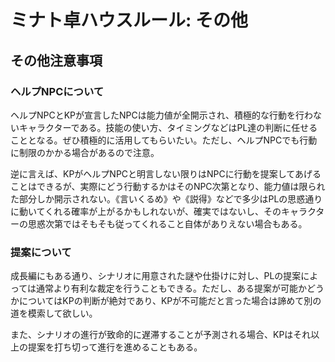 # ミナト卓ハウスルール: その他

## その他注意事項

### ヘルプNPCについて

ヘルプNPCとKPが宣言したNPCは能力値が全開示され、積極的な行動を行わないキャラクターである。技能の使い方、タイミングなどはPL達の判断に任せることとなる。ぜひ積極的に活用してもらいたい。ただし、ヘルプNPCでも行動に制限のかかる場合があるので注意。

逆に言えば、KPがヘルプNPCと明言しない限りはNPCに行動を提案してあげることはできるが、実際にどう行動するかはそのNPC次第となり、能力値は限られた部分しか開示されない。《言いくるめ》や《説得》などで多少はPLの思惑通りに動いてくれる確率が上がるかもしれないが、確実ではないし、そのキャラクターの思惑次第ではそもそも従ってくれること自体がありえない場合もある。

### 提案について

成長編にもある通り、シナリオに用意された謎や仕掛けに対し、PLの提案によっては通常より有利な裁定を行うこともできる。ただし、ある提案が可能かどうかについてはKPの判断が絶対であり、KPが不可能だと言った場合は諦めて別の道を模索して欲しい。

また、シナリオの進行が致命的に遅滞することが予測される場合、KPはそれ以上の提案を打ち切って進行を進めることもある。
